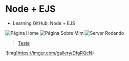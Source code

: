 # Node + EJS
- Learning GitHub, Node + EJS
<img src="/c/Users/T-Gamer/Desktop/Curso node + EJS/Home.png" alt="Página Home"/>

<img src='/c/Users/T-Gamer/Desktop/Curso node + EJS/Sobre.png' alt="Página Sobre Mim"/>

<img src='/c/Users/T-Gamer/Desktop/Curso node + EJS/Nodeserver.png' alt="Server Rodando"/>

<blockquote class="imgur-embed-pub" lang="en" data-id="a/DfgRQcN" data-context="false" ><a href="//imgur.com/a/DfgRQcN">Teste</a></blockquote><script async src="//s.imgur.com/min/embed.js" charset="utf-8"></script>

![img]https://imgur.com/gallery/DfgRQcN)
